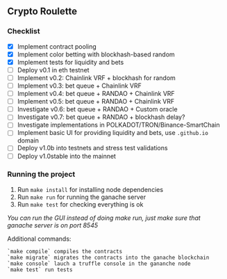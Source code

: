 Crypto Roulette
---

### Checklist
- [x] Implement contract pooling
- [x] Implement color betting with blockhash-based random 
- [x] Implement tests for liquidity and bets
- [ ] Deploy v0.1 in eth testnet
- [ ] Implement v0.2: Chainlink VRF + blockhash for random
- [ ] Implement v0.3: bet queue + Chainlink VRF
- [ ] Implement v0.4: bet queue + RANDAO + Chainlink VRF
- [ ] Implement v0.5: bet queue + RANDAO + Chainlink VRF
- [ ] Investigate v0.6: bet queue + RANDAO + Custom oracle
- [ ] Investigate v0.7: bet queue + RANDAO + blockhash delay?
- [ ] Investigate implementations in POLKADOT/TRON/Binance-SmartChain 
- [ ] Implement basic UI for providing liquidity and bets, use `.github.io` domain
- [ ] Deploy v1.0b into testnets and stress test validations
- [ ] Deploy v1.0stable into the mainnet

### Running the project
1. Run `make install` for installing node dependencies
2. Run `make run` for running the ganache server
2. Run `make test` for checking everything is ok

_You can run the GUI instead of doing make run, just make sure that ganache server is on port 8545_

Additional commands:
```
`make compile` compiles the contracts
`make migrate` migrates the contracts into the ganache blockchain
`make console` lauch a truffle console in the gananche node
`make test` run tests
```